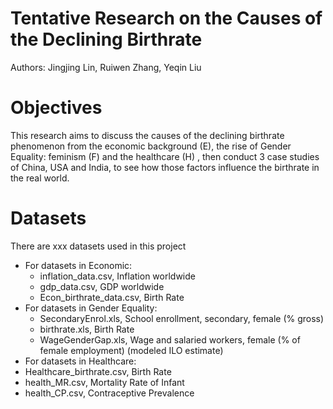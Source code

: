 # Tentative Research on the Causes of the Declining Birthrate 
Authors: Jingjing Lin, Ruiwen Zhang, Yeqin Liu
# Objectives
This research aims to discuss the causes of the declining birthrate phenomenon from the economic background (E), the rise of Gender Equality: feminism (F) and the healthcare (H) , then conduct 3 case studies of China, USA and India, to see how those factors influence the birthrate in the real world. 
# Datasets
There are xxx datasets used in this project
- For datasets in Economic:
  - inflation_data.csv, Inflation worldwide
  - gdp_data.csv, GDP worldwide
  - Econ_birthrate_data.csv, Birth Rate
- For datasets in Gender Equality:
  - SecondaryEnrol.xls, School enrollment, secondary, female (% gross)
  - birthrate.xls, Birth Rate
  - WageGenderGap.xls, Wage and salaried workers, female (% of female employment) (modeled ILO estimate)
- For datasets in Healthcare:
 - Healthcare_birthrate.csv, Birth Rate
 - health_MR.csv, Mortality Rate of Infant
 - health_CP.csv, Contraceptive Prevalence
